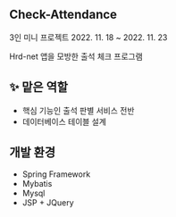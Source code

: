 ## Check-Attendance
3인 미니 프로젝트 2022. 11. 18 ~ 2022. 11. 23


Hrd-net 앱을 모방한 출석 체크 프로그램

## :sparkles: 맡은 역할 
- 핵심 기능인 출석 판별 서비스 전반
- 데이터베이스 테이블 설계

## 개발 환경
- Spring Framework
- Mybatis
- Mysql
- JSP + JQuery
